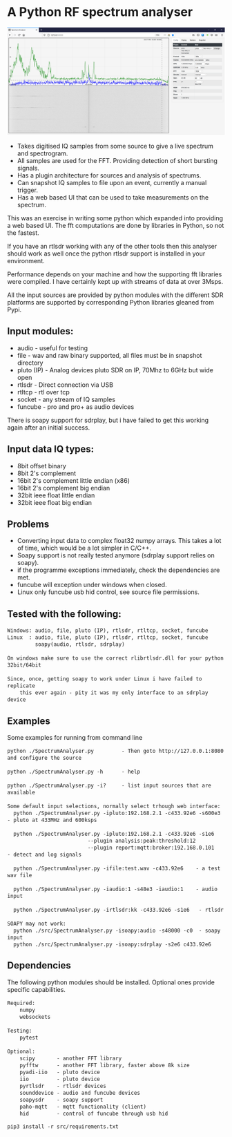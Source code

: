 # A Python RF spectrum analyser 

![Screenshot](screenShot_web.png)

* Takes digitised IQ samples from some source to give a live spectrum and spectrogram.
* All samples are used for the FFT. Providing detection of short bursting signals.
* Has a plugin architecture for sources and analysis of spectrums.
* Can snapshot IQ samples to file upon an event, currently a manual trigger.
* Has a web based UI that can be used to take measurements on the spectrum.

This was an exercise in writing some python which expanded into providing a web based UI. 
The fft computations are done by libraries in Python, so not the fastest.

If you have an rtlsdr working with any of the other tools then this analyser should work as well 
once the python rtlsdr support is installed in your environment.

Performance depends on your machine and how the supporting fft libraries were compiled. 
I have certainly kept up with streams of data at over 3Msps.

All the input sources are provided by python modules with the different SDR platforms are supported by
corresponding Python libraries gleaned from Pypi.

## Input modules:
* audio       - useful for testing
* file        - wav and raw binary supported, all files must be in snapshot directory
* pluto (IP)  - Analog devices pluto SDR on IP, 70Mhz to 6GHz but wide open
* rtlsdr      - Direct connection via USB
* rtltcp      - rtl over tcp
* socket      - any stream of IQ samples
* funcube     - pro and pro+ as audio devices

There is soapy support for sdrplay, but i have failed to get this working again after an initial success.

## Input data IQ types:
* 8bit offset binary
* 8bit 2's complement
* 16bit 2's complement little endian (x86)
* 16bit 2's complement big endian
* 32bit ieee float little endian
* 32bit ieee float big endian

## Problems
* Converting input data to complex float32 numpy arrays. This takes a lot of time, which would be a lot 
  simpler in C/C++.
* Soapy support is not really tested anymore (sdrplay support relies on soapy).
* if the programme exceptions immediately, check the dependencies are met.
* funcube will exception under windows when closed.
* Linux only funcube usb hid control, see source file permissions.

## Tested with the following:
    Windows: audio, file, pluto (IP), rtlsdr, rtltcp, socket, funcube
    Linux  : audio, file, pluto (IP), rtlsdr, rtltcp, socket, funcube
             soapy(audio, rtlsdr, sdrplay)
    
    On windows make sure to use the correct rlibrtlsdr.dll for your python 32bit/64bit
    
    Since, once, getting soapy to work under Linux i have failed to replicate 
        this ever again - pity it was my only interface to an sdrplay device
        
## Examples
Some examples for running from command line

    python ./SpectrumAnalyser.py         - Then goto http://127.0.0.1:8080 and configure the source

    python ./SpectrumAnalyser.py -h      - help

    python ./SpectrumAnalyser.py -i?     - list input sources that are available

    Some default input selections, normally select trhough web interface:
      python ./SpectrumAnalyser.py -ipluto:192.168.2.1 -c433.92e6 -s600e3   - pluto at 433MHz and 600ksps
  
      python ./SpectrumAnalyser.py -ipluto:192.168.2.1 -c433.92e6 -s1e6 
                              --plugin analysis:peak:threshold:12 
                              --plugin report:mqtt:broker:192.168.0.101     - detect and log signals
  
      python ./SpectrumAnalyser.py -ifile:test.wav -c433.92e6    - a test wav file
  
      python ./SpectrumAnalyser.py -iaudio:1 -s48e3 -iaudio:1    - audio input 
  
      python ./SpectrumAnalyser.py -irtlsdr:kk -c433.92e6 -s1e6   - rtlsdr

    SOAPY may not work:
      python ./src/SpectrumAnalyser.py -isoapy:audio -s48000 -c0  - soapy input
      python ./src/SpectrumAnalyser.py -isoapy:sdrplay -s2e6 c433.92e6 


## Dependencies

The following python modules should be installed. Optional ones provide specific capabilities.

    Required:
        numpy
        websockets
        
    Testing:
        pytest
        
    Optional:
        scipy       - another FFT library
        pyfftw      - another FFT library, faster above 8k size
        pyadi-iio   - pluto device
        iio         - pluto device
        pyrtlsdr    - rtlsdr devices
        sounddevice - audio and funcube devices
        soapysdr    - soapy support
        paho-mqtt   - mqtt functionality (client)
        hid         - control of funcube through usb hid


```
pip3 install -r src/requirements.txt
```
